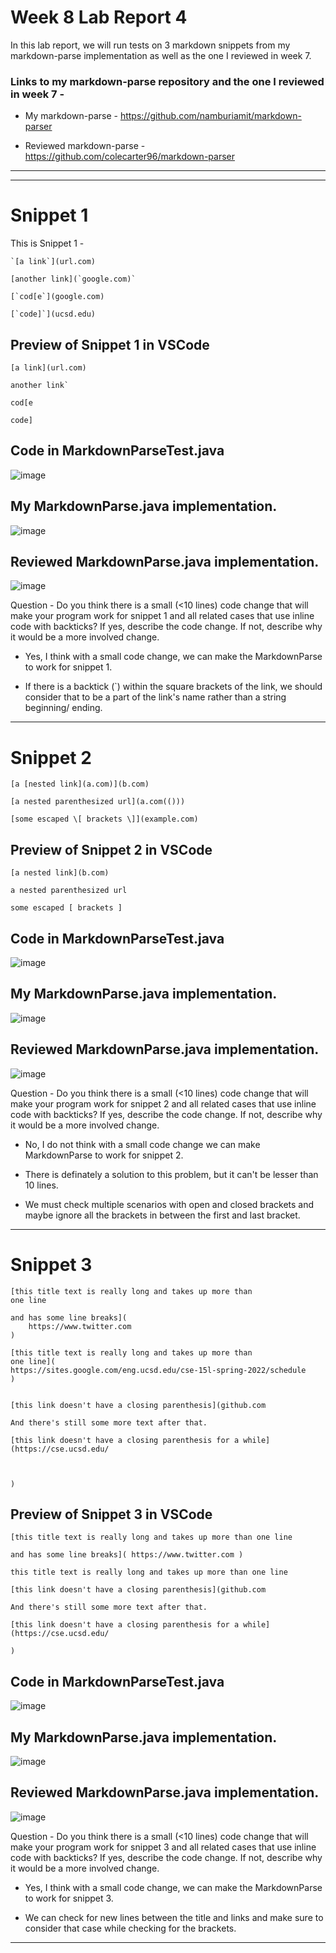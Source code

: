 # **Week 8 Lab Report 4**

In this lab report, we will run tests on 3 markdown snippets from my markdown-parse implementation as well as the one I reviewed in week 7.  

### Links to my markdown-parse repository and the one I reviewed in week 7 -

* My markdown-parse - https://github.com/namburiamit/markdown-parser

* Reviewed markdown-parse -  https://github.com/colecarter96/markdown-parser 

---
---

# Snippet 1

This is Snippet 1 -

```
`[a link`](url.com)

[another link](`google.com)`

[`cod[e`](google.com)

[`code]`](ucsd.edu)
```

## Preview of Snippet 1 in VSCode

```
[a link](url.com)

another link`

cod[e

code]
```

## Code in MarkdownParseTest.java 

![image](lab4ssfinal.png)


## My MarkdownParse.java implementation.

![image](lab4ss2final.png)

## Reviewed MarkdownParse.java implementation.

![image](lab4ss3.png)

Question - Do you think there is a small (<10 lines) code change that will make your program work for snippet 1 and all related cases that use inline code with backticks? If yes, describe the code change. If not, describe why it would be a more involved change.

* Yes, I think with a small code change, we can make the MarkdownParse to work for snippet 1.

* If there is a backtick (`) within the square brackets of the link, we should consider that to be a part of the link's name rather than a string beginning/ ending.


---
# Snippet 2

``` 
[a [nested link](a.com)](b.com)

[a nested parenthesized url](a.com(()))

[some escaped \[ brackets \]](example.com)
```
## Preview of Snippet 2 in VSCode

```
[a nested link](b.com)

a nested parenthesized url

some escaped [ brackets ]
```


## Code in MarkdownParseTest.java 

![image](lab4ss4.png)


## My MarkdownParse.java implementation.

![image](lab4ss5.png)

## Reviewed MarkdownParse.java implementation.

![image](lab4ss6.png)


Question - Do you think there is a small (<10 lines) code change that will make your program work for snippet 2 and all related cases that use inline code with backticks? If yes, describe the code change. If not, describe why it would be a more involved change.

* No, I do not think with a small code change we can make MarkdownParse to work for snippet 2.

* There is definately a solution to this problem, but it can't be lesser than 10 lines.

* We must check multiple scenarios with open and closed brackets and maybe ignore all the brackets in between the first and last bracket. 

---

# Snippet 3

``` 
[this title text is really long and takes up more than 
one line

and has some line breaks](
    https://www.twitter.com
)

[this title text is really long and takes up more than 
one line](
https://sites.google.com/eng.ucsd.edu/cse-15l-spring-2022/schedule
)


[this link doesn't have a closing parenthesis](github.com

And there's still some more text after that.

[this link doesn't have a closing parenthesis for a while](https://cse.ucsd.edu/



)
```
## Preview of Snippet 3 in VSCode

```
[this title text is really long and takes up more than one line

and has some line breaks]( https://www.twitter.com )

this title text is really long and takes up more than one line

[this link doesn't have a closing parenthesis](github.com

And there's still some more text after that.

[this link doesn't have a closing parenthesis for a while](https://cse.ucsd.edu/

)
```

## Code in MarkdownParseTest.java 

![image](lab4ss7.png)

## My MarkdownParse.java implementation.

![image](lab4ss8.png)

## Reviewed MarkdownParse.java implementation.

![image](lab4ss9.png)


Question - Do you think there is a small (<10 lines) code change that will make your program work for snippet 3 and all related cases that use inline code with backticks? If yes, describe the code change. If not, describe why it would be a more involved change.

* Yes, I think with a small code change, we can make the MarkdownParse to work for snippet 3.

* We can check for new lines between the title and links and make sure to consider that case while checking for the brackets.


---
